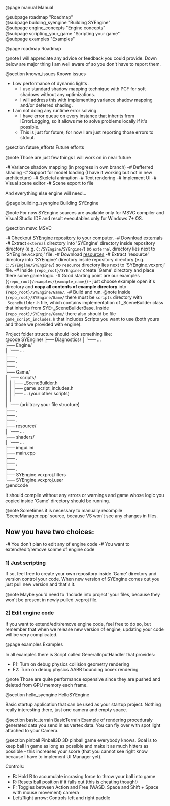 @page manual Manual

@subpage roadmap "Roadmap"  
@subpage building_syengine "Building SYEngine"  
@subpage engine_concepts "Engine concepts"  
@subpage scripting_your_game "Scripting your game"  
@subpage examples "Examples" 

@page roadmap Roadmap

@note I will appreciate any advice or feedback you could provide. Down below are major thing I am well aware of so you don't have to report them.

@section known_issues  Known issues

- Low performance of dynamic lights .
    - I use standard shadow mapping technique with PCF for soft shadows without any optimizations.
    - I will address this with implementing variance shadow mapping and/or deferred shading.
- I am not doing any runtime error solving.
    - I have error queue on every instance that inherits from IErrorLogging, so it allows me to solve problems locally if it's possible.
    - This is just for future, for now I am just reporting those errors to stdout.


@section future_efforts  Future efforts

@note Those are just few things I will work on in near future

-# Variance shadow mapping (in progress in own branch)
-# Defferred shading
-# Support for model loading (I have it working but not in new architecture)
-# Skeletal animation
-# Text rendering
-# Implement UI
-# Visual scene editor
-# Scene export to file

And everything else engine will need... 




@page building_syengine Building SYEngine

@note
    For now SYEngine sources are available only for MSVC compiler and Visual Studio IDE and result executables only for Windows 7+ OS.

@section msvc MSVC

-# Checkout [SYEngine repository](https://gitlab.com/devWeSp/syengine) to your computer.
-# Download [externals](http://devwesp.com/download/external.zip)
    -# Extract `external` directory into 'SYEngine' directory inside repository directory (e.g. `C:/SYEngine/SYEngine/`) so `external` directory lies next to 'SYEngine.vcxproj' file.
-# Download [resources](http://devwesp.com/download/resource.zip)
    -# Extract 'resource' directory into 'SYEngine' directory inside repository directory (e.g. `C:/SYEngine/SYEngine/`) so `resource` directory lies next to 'SYEngine.vcxproj' file.
-# Inside `{repo_root}/SYEngine/` create 'Game' directory and place there some game logic.
    -# Good starting point are our examples (`{repo_root}/examples/{exmaple_name}`) - just choose example open it's directory and **copy all contents of example directory** into `{repo_root}/SYEngine/Game/`.
-# Build and run.
@note
    Inside `{repo_root}/SYEngine/Game/` there must be `scripts` directory with `_SceneBuilder.h` file, which contains implementation of _SceneBuilder class that inherits from SYE::_SceneBuilderBase.
    Inside `{repo_root}/SYEngine/Game/` there also should be file `game_script_includes.h` that includes Scripts you want to use (both yours and those we provided with engine).

Project folder structure should look something like:  
@code
SYEngine/ 
├── Diagnostics/ 
│   └── ...  
├── Engine/  
│   └── ...  
├── .  
├── .  
├── .  
├── Game/  
│   ├── scripts/  
│   │   ├── _SceneBuilder.h  
│   │   ├── game_script_includes.h  
│   │   ├── ... (your other scripts)  
│   │  
│   └── (arbitrary your file structure)  
├── .  
├── .  
├── .  
├── resource/  
│   └── ...  
├── shaders/  
│   └── ...  
├── imgui.ini  
├── main.cpp  
├── .  
├── .  
├── .  
├── SYEngine.vcxproj.filters  
└── SYEngine.vcxproj.user  
@endcode

It should compile without any errors or warnings and game whose logic you copied inside 'Game' directory should be running.

@note Sometimes it is necessary to manually recompile 'SceneManager.cpp' source, because VS won't see any changes in files.

## Now you have two choices:
-# You don't plan to edit any of engine code
-# You want to extend/edit/remove sonme of engine code

### 1) Just scripting
If so, feel free to create your own repository inside 'Game' directory and version control your code. When new version of SYEngine comes out you just pull new version and that's it.

@note Maybe you'd need to 'Include into project' your files, because they won't be present in newly pulled .vcproj file.

### 2) Edit engine code
If you want to extend/edit/remove engine code, feel free to do so, but remember that when we release new version of engine, updating your code will be very complicated.


@page examples Examples

In all examples there is Script called GeneralInputHandler that provides:
- F1: Turn on debug physics collision geometry rendering
- F2: Turn on debug physics AABB bounding boxex rendering

@note Those are quite performance expensive since they are pushed and deleted from GPU memory each frame.

@section hello_syengine  HelloSYEngine

Basic startup application that can be used as your startup project. Nothing really interesting there, just one camera and empty space.


@section basic_terrain  BasicTerrain
Example of rendering proceduraly generated data you send in as vertex data. You can fly over with spot light attached to your Camera.

@section pinball  Pinball3D
3D pinball game everybody knows. Goal is to keep ball in game as long as possible and make it as much hitters as possible - this increases your score (that you cannot see right know because I have to implement UI Manager yet).

Controls:
- B: Hold B to accumulate incrasing force to throw your ball into game
- R: Resets ball position if it falls out (this is cheating though!)
- F: Toggles between Action and Free (WASD, Space and Shift + Space with mouse movement) camera
- Left/Right arrow: Controls left and right paddle
